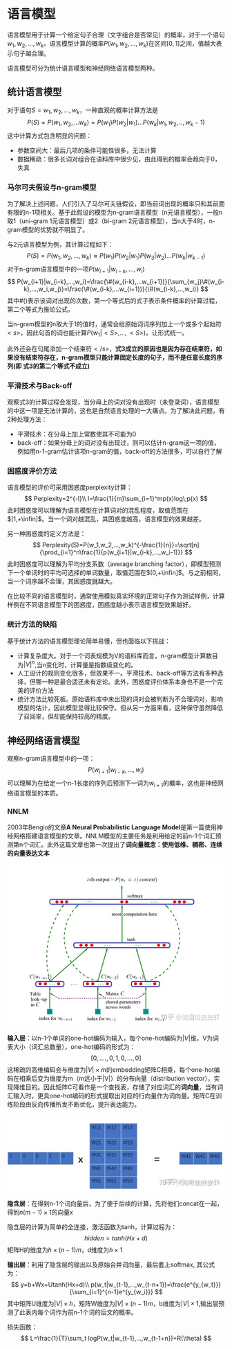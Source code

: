# 语言模型

语言模型用于计算一个给定句子合理（文字组合是否常见）的概率，对于一个语句$w_1,w_2,...,w_k$，语言模型计算的概率$P(w_1,w_2,...,w_k)$在区间$[0,1]$之间，值越大表示句子越合理。

语言模型可分为统计语言模型和神经网络语言模型两种。

## 统计语言模型

对于语句$S=w_1,w_2,...,w_k$，一种直观的概率计算方法是
$$
P(S)=P(w_1,w_2,...w_k)=P(w_1)P(w_2|w_1)...P(w_k|w_1,w_2,..,w_k-1)
$$
这中计算方式包含明显的问题：

- 参数空间大：最后几项的条件可能性很多，无法计算
- 数据稀疏：很多长词对组合在语料库中很少见，由此得到的概率会趋向于0，失真

### 马尔可夫假设与n-gram模型

为了解决上述问题，人们引入了马尔可夫链假设，即当前词出现的概率只和其前面有限的n-1项相关。基于此假设的模型为n-gram语言模型（n元语言模型），一般n取1（uni-gram 1元语言模型）或2（bi-gram 2元语言模型），当n大于4时，n-gram模型的优势就不明显了。

与2元语言模型为例，其计算过程如下：
$$
P(S)=P(w_1,w_2,...,w_k)\approx P(w_1)P(w_2|w_1)P(w_3|w_2)...P(w_k|w_{k-1})
$$
对于n-gram语言模型中的一项$P(w_{i+1}|w_{i-k},...,w_i)$
$$
P(w_{i+1}|w_{i-k},...,w_i)=\frac{\#(w_{i-k},...w_{i+1})}{\sum_{w_j}\#(w_{i-k},...,w_i,w_j)}=\frac{\#(w_{i-k},...w_{i+1})}{\#(w_{i-k},...,w_i)}
$$
其中$\#()$表示该词对出现的次数，第一个等式后的式子表示条件概率的计算过程，第二个等式为推论公式。

当n-gram模型的n取大于1的值时，通常会给原始词词序列加上一个或多个起始符$<s>$，因此句首的词也能计算$P(w_1|<S>,...,<S>)$，让形式统一。

此外还会在句尾添加一个结束符$</s>$，**式3成立的原因也是因为存在结束符，如果没有结束符存在，n-gram模型只能计算固定长度的句子，而不是任意长度的序列(即 式3的第二个等式不成立)**



### 平滑技术与Back-off

观察式3的计算过程会发现，当分母上的词对没有出现时（未登录词<OOV>），语言模型的中这一项是无法计算的，这也是自然语言处理的一大痛点。为了解决此问题，有2种处理方法：

- 平滑技术：在分母上加上常数使其不可能为0
- back-off：如果分母上的词对没有出现过，则可以估计n-gram这一项的值，例如用n-1-gram估计该项n-gram的值，back-off的方法很多，可以自行了解

### 困惑度评价方法

语言模型的评价可采用困惑度perplexity计算：
$$
Perplexity=2^{-l}\\
l=\frac{1}{m}\sum_{i=1}^mp(x)log\;p(x)
$$
此时困惑度可以理解为语言模型在计算词对的混乱程度，取值范围在$[1,+\infin]$。当一个词对越混乱，其困惑度越高，语言模型的效果越差。

另一种困惑度的定义方法是：
$$
Perplexity(S)=P(w_1,w_2,...,w_k)^{-\frac{1}{n}}=\sqrt[n]{\prod_{i=1}^n\frac{1}{p(w_{i+1}|w_{i-k},...,w_i-1)}}
$$
此时困惑度可以理解为平均分支系数（average branching factor），即模型预测下一个单词时的平均可选择的单词数量，取值范围在$(0,+\infin]$。与之前相同，当一个词序越不合理，其困惑度就越大。

在比较不同的语言模型时，通常使用模拟真实环境的正常句子作为测试样例，计算样例在不同语言模型下的困惑度，困惑度越小表示语言模型效果越好。

### 统计方法的缺陷

基于统计方法的语言模型理论简单易懂，但也面临以下挑战：

- 计算复杂度大。对于一个词表规模为V的语料库而言，n-gram模型计算数目为$|V|^n$,当n变化时，计算量是指数级变化的。
- 人工设计的规则变化很多，但效果不一。平滑技术、back-off等方法有多种选择，但哪一种是最合适还未有定论。此外，困惑度评价体系本身也不是一个完美的评价方法
- 统计方法比较死板。原始语料库中未出现的词对会被判断为不合理词对，影响模型的估计，因此模型显得比较保守。但从另一方面来看，这种保守虽然降低了召回率，但却能保持较高的精度。



## 神经网络语言模型

观察n-gram语言模型中的一项：
$$
P(w_{i+1}|w_{i-k},...,w_i)
$$
可以理解为在给定一个n-1长度的序列后预测下一词为$w_{i+1}$的概率，这也是神经网络语言模型的本质。

### NNLM

2003年Bengio的文章**A Neural Probabilistic Language Model**是第一篇使用神经网络搭建语言模型的文章。NNLM模型的主要任务是利用给定的前n-1个词汇预测第n个词汇。此外这篇文章也第一次提出了**词向量概念：使用低维、稠密、连续的向量表达文本**

![img](../../img/v2-668ee005a47991cfbb26e6fa73425895_b.jpg)

**输入层**：以n-1个单词的one-hot编码为输入，每个one-hot编码为$|V|$维，V为词表大小（词汇总数量），one-hot编码的形式为：
$$
[0,....,0,1,0,...,0]
$$
这稀疏的高维编码会与维度为$|V|\times m$的embedding矩阵C相乘，每个one-hot编码在相乘后变为维度为m（m远小于|V|）的分布向量（distribution vector），实现降维目的。因此矩阵C可看作是一个查找表，存储了对应词汇的**词向量**，当有词汇输入时，更具one-hot编码的形式提取出对应的行向量作为词向量。矩阵C在训练阶段由反向传播所发不断优化，提升表达能力。

![preview](../../img/v2-1f8c3087c1c158cb5edd8f5dcb17bf3e_r.jpg)



**隐含层**：在得到n-1个词向量后，为了便于后续的计算，先将他们concat在一起，得到$n(m-1)\times 1$的向量x

隐含层的计算为简单的全连接，激活函数为tanh，计算过程为：
$$
hidden=tanh(Hx+d)
$$
矩阵H的维度为$h\times (n-1)m$，d维度为$h\times 1$

**输出层**：利用了隐含层的输出以及原始合并词向量，最后套上softmax, 其公式为：
$$
y=b+Wx+Utanh(Hx+d)\\
p(w_t|w_{t-1},...,w_{t-n+1})=\frac{e^{y_{w_t}}}{\sum_{i=1}^{n-1}e^{y_{w_i}}}
$$
其中矩阵U维度为$|V|\times h$，矩阵W维度为$|V|\times (n-1)m$，b维度为$|V|\times 1$,输出层预测了此表内每个词作为前n-1个词的后文的概率。

损失函数：
$$
L=\frac{1}{T}\sum_t logP(w_t|w_{t-1},...,w_{t-1+n})+R(\theta)
$$


